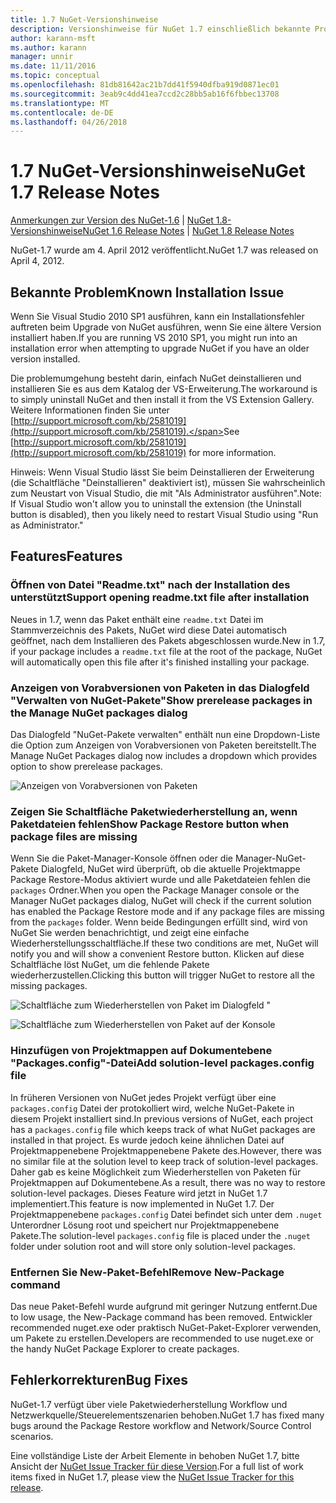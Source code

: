 ```yaml
---
title: 1.7 NuGet-Versionshinweise
description: Versionshinweise für NuGet 1.7 einschließlich bekannte Probleme, Fehlerbehebungen, Funktionen und Archivierung von dcrs Design.
author: karann-msft
ms.author: karann
manager: unnir
ms.date: 11/11/2016
ms.topic: conceptual
ms.openlocfilehash: 81db81642ac21b7dd41f5940dfba919d0871ec01
ms.sourcegitcommit: 3eab9c4dd41ea7ccd2c28bb5ab16f6fbbec13708
ms.translationtype: MT
ms.contentlocale: de-DE
ms.lasthandoff: 04/26/2018
---
```

# <a name="nuget-17-release-notes"></a><span data-ttu-id="ae1bb-103">1.7 NuGet-Versionshinweise</span><span class="sxs-lookup"><span data-stu-id="ae1bb-103">NuGet 1.7 Release Notes</span></span>

<span data-ttu-id="ae1bb-104">[Anmerkungen zur Version des NuGet-1.6](../release-notes/nuget-1.6.md) | [NuGet 1.8-Versionshinweise](../release-notes/nuget-1.8.md)</span><span class="sxs-lookup"><span data-stu-id="ae1bb-104">[NuGet 1.6 Release Notes](../release-notes/nuget-1.6.md) | [NuGet 1.8 Release Notes](../release-notes/nuget-1.8.md)</span></span>

<span data-ttu-id="ae1bb-105">NuGet-1.7 wurde am 4. April 2012 veröffentlicht.</span><span class="sxs-lookup"><span data-stu-id="ae1bb-105">NuGet 1.7 was released on April 4, 2012.</span></span>

## <a name="known-installation-issue"></a><span data-ttu-id="ae1bb-106">Bekannte Problem</span><span class="sxs-lookup"><span data-stu-id="ae1bb-106">Known Installation Issue</span></span>
<span data-ttu-id="ae1bb-107">Wenn Sie Visual Studio 2010 SP1 ausführen, kann ein Installationsfehler auftreten beim Upgrade von NuGet ausführen, wenn Sie eine ältere Version installiert haben.</span><span class="sxs-lookup"><span data-stu-id="ae1bb-107">If you are running VS 2010 SP1, you might run into an installation error when attempting to upgrade NuGet if you have an older version installed.</span></span>

<span data-ttu-id="ae1bb-108">Die problemumgehung besteht darin, einfach NuGet deinstallieren und installieren Sie es aus dem Katalog der VS-Erweiterung.</span><span class="sxs-lookup"><span data-stu-id="ae1bb-108">The workaround is to simply uninstall NuGet and then install it from the VS Extension Gallery.</span></span>  <span data-ttu-id="ae1bb-109">Weitere Informationen finden Sie unter [http://support.microsoft.com/kb/2581019](http://support.microsoft.com/kb/2581019).</span><span class="sxs-lookup"><span data-stu-id="ae1bb-109">See [http://support.microsoft.com/kb/2581019](http://support.microsoft.com/kb/2581019) for more information.</span></span>

<span data-ttu-id="ae1bb-110">Hinweis: Wenn Visual Studio lässt Sie beim Deinstallieren der Erweiterung (die Schaltfläche "Deinstallieren" deaktiviert ist), müssen Sie wahrscheinlich zum Neustart von Visual Studio, die mit "Als Administrator ausführen".</span><span class="sxs-lookup"><span data-stu-id="ae1bb-110">Note: If Visual Studio won't allow you to uninstall the extension (the Uninstall button is disabled), then you likely need to restart Visual Studio using "Run as Administrator."</span></span>

## <a name="features"></a><span data-ttu-id="ae1bb-111">Features</span><span class="sxs-lookup"><span data-stu-id="ae1bb-111">Features</span></span>

### <a name="support-opening-readmetxt-file-after-installation"></a><span data-ttu-id="ae1bb-112">Öffnen von Datei "Readme.txt" nach der Installation des unterstützt</span><span class="sxs-lookup"><span data-stu-id="ae1bb-112">Support opening readme.txt file after installation</span></span>
<span data-ttu-id="ae1bb-113">Neues in 1.7, wenn das Paket enthält eine `readme.txt` Datei im Stammverzeichnis des Pakets, NuGet wird diese Datei automatisch geöffnet, nach dem Installieren des Pakets abgeschlossen wurde.</span><span class="sxs-lookup"><span data-stu-id="ae1bb-113">New in 1.7, if your package includes a `readme.txt` file at the root of the package, NuGet will automatically open this file after it's finished installing your package.</span></span>

### <a name="show-prerelease-packages-in-the-manage-nuget-packages-dialog"></a><span data-ttu-id="ae1bb-114">Anzeigen von Vorabversionen von Paketen in das Dialogfeld "Verwalten von NuGet-Pakete"</span><span class="sxs-lookup"><span data-stu-id="ae1bb-114">Show prerelease packages in the Manage NuGet packages dialog</span></span>
<span data-ttu-id="ae1bb-115">Das Dialogfeld "NuGet-Pakete verwalten" enthält nun eine Dropdown-Liste die Option zum Anzeigen von Vorabversionen von Paketen bereitstellt.</span><span class="sxs-lookup"><span data-stu-id="ae1bb-115">The Manage NuGet Packages dialog now includes a dropdown which provides option to show prerelease packages.</span></span>

![Anzeigen von Vorabversionen von Paketen](./media/prerelease-dropdown.png)

### <a name="show-package-restore-button-when-package-files-are-missing"></a><span data-ttu-id="ae1bb-117">Zeigen Sie Schaltfläche Paketwiederherstellung an, wenn Paketdateien fehlen</span><span class="sxs-lookup"><span data-stu-id="ae1bb-117">Show Package Restore button when package files are missing</span></span>
<span data-ttu-id="ae1bb-118">Wenn Sie die Paket-Manager-Konsole öffnen oder die Manager-NuGet-Pakete Dialogfeld, NuGet wird überprüft, ob die aktuelle Projektmappe Package Restore-Modus aktiviert wurde und alle Paketdateien fehlen die `packages` Ordner.</span><span class="sxs-lookup"><span data-stu-id="ae1bb-118">When you open the Package Manager console or the Manager NuGet packages dialog, NuGet will check if the current solution has enabled the Package Restore mode and if any package files are missing from the `packages` folder.</span></span> <span data-ttu-id="ae1bb-119">Wenn beide Bedingungen erfüllt sind, wird von NuGet Sie werden benachrichtigt, und zeigt eine einfache Wiederherstellungsschaltfläche.</span><span class="sxs-lookup"><span data-stu-id="ae1bb-119">If these two conditions are met, NuGet will notify you and will show a convenient Restore button.</span></span> <span data-ttu-id="ae1bb-120">Klicken auf diese Schaltfläche löst NuGet, um die fehlende Pakete wiederherzustellen.</span><span class="sxs-lookup"><span data-stu-id="ae1bb-120">Clicking this button will trigger NuGet to restore all the missing packages.</span></span>

![Schaltfläche zum Wiederherstellen von Paket im Dialogfeld "](./media/packagerestore-dialog.png)

![Schaltfläche zum Wiederherstellen von Paket auf der Konsole](./media/packagerestore-console.png)

### <a name="add-solution-level-packagesconfig-file"></a><span data-ttu-id="ae1bb-123">Hinzufügen von Projektmappen auf Dokumentebene "Packages.config"-Datei</span><span class="sxs-lookup"><span data-stu-id="ae1bb-123">Add solution-level packages.config file</span></span>
<span data-ttu-id="ae1bb-124">In früheren Versionen von NuGet jedes Projekt verfügt über eine `packages.config` Datei der protokolliert wird, welche NuGet-Pakete in diesem Projekt installiert sind.</span><span class="sxs-lookup"><span data-stu-id="ae1bb-124">In previous versions of NuGet, each project has a `packages.config` file which keeps track of what NuGet packages are installed in that project.</span></span> <span data-ttu-id="ae1bb-125">Es wurde jedoch keine ähnlichen Datei auf Projektmappenebene Projektmappenebene Pakete des.</span><span class="sxs-lookup"><span data-stu-id="ae1bb-125">However, there was no similar file at the solution level to keep track of solution-level packages.</span></span> <span data-ttu-id="ae1bb-126">Daher gab es keine Möglichkeit zum Wiederherstellen von Paketen für Projektmappen auf Dokumentebene.</span><span class="sxs-lookup"><span data-stu-id="ae1bb-126">As a result, there was no way to restore solution-level packages.</span></span>
<span data-ttu-id="ae1bb-127">Dieses Feature wird jetzt in NuGet 1.7 implementiert.</span><span class="sxs-lookup"><span data-stu-id="ae1bb-127">This feature is now implemented in NuGet 1.7.</span></span> <span data-ttu-id="ae1bb-128">Der Projektmappenebene `packages.config` Datei befindet sich unter dem `.nuget` Unterordner Lösung root und speichert nur Projektmappenebene Pakete.</span><span class="sxs-lookup"><span data-stu-id="ae1bb-128">The solution-level `packages.config` file is placed under the `.nuget` folder under solution root and will store only solution-level packages.</span></span>

### <a name="remove-new-package-command"></a><span data-ttu-id="ae1bb-129">Entfernen Sie New-Paket-Befehl</span><span class="sxs-lookup"><span data-stu-id="ae1bb-129">Remove New-Package command</span></span>
<span data-ttu-id="ae1bb-130">Das neue Paket-Befehl wurde aufgrund mit geringer Nutzung entfernt.</span><span class="sxs-lookup"><span data-stu-id="ae1bb-130">Due to low usage, the New-Package command has been removed.</span></span> <span data-ttu-id="ae1bb-131">Entwickler recommended nuget.exe oder praktisch NuGet-Paket-Explorer verwenden, um Pakete zu erstellen.</span><span class="sxs-lookup"><span data-stu-id="ae1bb-131">Developers are recommended to use nuget.exe or the handy NuGet Package Explorer to create packages.</span></span>

## <a name="bug-fixes"></a><span data-ttu-id="ae1bb-132">Fehlerkorrekturen</span><span class="sxs-lookup"><span data-stu-id="ae1bb-132">Bug Fixes</span></span>
<span data-ttu-id="ae1bb-133">NuGet-1.7 verfügt über viele Paketwiederherstellung Workflow und Netzwerkquelle/Steuerelementszenarien behoben.</span><span class="sxs-lookup"><span data-stu-id="ae1bb-133">NuGet 1.7 has fixed many bugs around the Package Restore workflow and Network/Source Control scenarios.</span></span>

<span data-ttu-id="ae1bb-134">Eine vollständige Liste der Arbeit Elemente in behoben NuGet 1.7, bitte Ansicht der [NuGet Issue Tracker für diese Version](http://nuget.codeplex.com/workitem/list/advanced?keyword=&status=Closed&type=All&priority=All&release=NuGet%201.7&assignedTo=All&component=All&sortField=Votes&sortDirection=Descending&page=0).</span><span class="sxs-lookup"><span data-stu-id="ae1bb-134">For a full list of work items fixed in NuGet 1.7, please view the [NuGet Issue Tracker for this release](http://nuget.codeplex.com/workitem/list/advanced?keyword=&status=Closed&type=All&priority=All&release=NuGet%201.7&assignedTo=All&component=All&sortField=Votes&sortDirection=Descending&page=0).</span></span>
